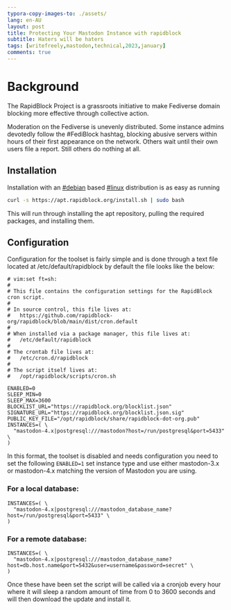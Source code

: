 ```yaml
---
typora-copy-images-to: ./assets/
lang: en-AU
layout: post
title: Protecting Your Mastodon Instance with rapidblock
subtitle: Haters will be haters
tags: [writefreely,mastodon,technical,2023,january]
comments: true
---
```


# Background

The RapidBlock Project is a grassroots initiative to make Fediverse domain blocking more effective through collective action.

Moderation on the Fediverse is unevenly distributed. Some instance admins devotedly follow the #FediBlock hashtag, blocking abusive servers within hours of their first appearance on the network. Others wait until their own users file a report. Still others do nothing at all.

## Installation

Installation with an [#debian](https://web.archive.org/web/20230306173946/https://blog.neurodiversity-in.au/stephen/tag:debian) based [#linux](https://web.archive.org/web/20230306173946/https://blog.neurodiversity-in.au/stephen/tag:linux) distribution is as easy as running

```bash
curl -s https://apt.rapidblock.org/install.sh | sudo bash
```

This will run through installing the apt repository, pulling the required packages, and installing them.

## Configuration

Configuration for the toolset is fairly simple and is done through a text file located at /etc/default/rapidblock by default the file looks like the below:

```
# vim:set ft=sh:
#
# This file contains the configuration settings for the RapidBlock cron script.
#
# In source control, this file lives at:
#   https://github.com/rapidblock-org/rapidblock/blob/main/dist/cron.default
#
# When installed via a package manager, this file lives at:
#   /etc/default/rapidblock
#
# The crontab file lives at:
#   /etc/cron.d/rapidblock
#
# The script itself lives at:
#   /opt/rapidblock/scripts/cron.sh

ENABLED=0
SLEEP_MIN=0
SLEEP_MAX=3600
BLOCKLIST_URL="https://rapidblock.org/blocklist.json"
SIGNATURE_URL="https://rapidblock.org/blocklist.json.sig"
PUBLIC_KEY_FILE="/opt/rapidblock/share/rapidblock-dot-org.pub"
INSTANCES=( \
  "mastodon-4.x|postgresql:///mastodon?host=/run/postgresql&port=5433" \
)
```

In this format, the toolset is disabled and needs configuration you need to set the following `ENABLED=1` set instance type and use either mastodon-3.x or mastodon-4.x matching the version of Mastodon you are using.

### For a local database:

```
INSTANCES=( \
  "mastodon-4.x|postgresql:///mastodon_database_name?host=/run/postgresql&port=5433" \
)
```

### For a remote database:

```text
INSTANCES=( \
  "mastodon-4.x|postgresql:///mastodon_database_name?host=db.host.name&port=5432&user=username&password=secret" \
)
```

Once these have been set the script will be called via a cronjob every hour where it will sleep a random amount of time from 0 to 3600 seconds and will then download the update and install it.